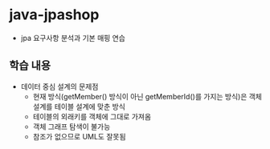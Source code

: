 # java-jpashop
- jpa 요구사항 분석과 기본 매핑 연습

## 학습 내용
- 데이터 중심 설계의 문제점
    - 현재 방식(getMember() 방식이 아닌 getMemberId()를 가지는 방식)은 객체 설계를 테이블 설계에 맞춘 방식
    - 테이블의 외래키를 객체에 그대로 가져옴
    - 객체 그래프 탐색이 불가능
    - 참조가 없으므로 UML도 잘못됨
    